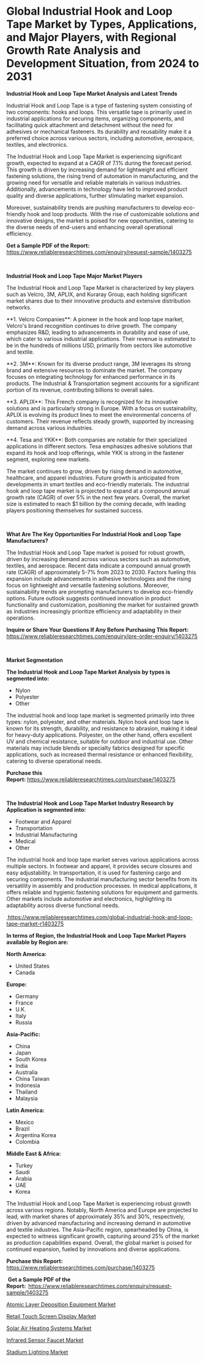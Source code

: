 <p><h1>Global Industrial Hook and Loop Tape Market by Types, Applications, and Major Players, with Regional Growth Rate Analysis and Development Situation, from 2024 to 2031</h1></p><p><strong>Industrial Hook and Loop Tape Market Analysis and Latest Trends</strong></p>
<p><p>Industrial Hook and Loop Tape is a type of fastening system consisting of two components: hooks and loops. This versatile tape is primarily used in industrial applications for securing items, organizing components, and facilitating quick attachment and detachment without the need for adhesives or mechanical fasteners. Its durability and reusability make it a preferred choice across various sectors, including automotive, aerospace, textiles, and electronics.</p><p>The Industrial Hook and Loop Tape Market is experiencing significant growth, expected to expand at a CAGR of 7.1% during the forecast period. This growth is driven by increasing demand for lightweight and efficient fastening solutions, the rising trend of automation in manufacturing, and the growing need for versatile and reliable materials in various industries. Additionally, advancements in technology have led to improved product quality and diverse applications, further stimulating market expansion. </p><p>Moreover, sustainability trends are pushing manufacturers to develop eco-friendly hook and loop products. With the rise of customizable solutions and innovative designs, the market is poised for new opportunities, catering to the diverse needs of end-users and enhancing overall operational efficiency.</p></p>
<p><strong>Get a Sample PDF of the Report:&nbsp;</strong> <a href="https://www.reliableresearchtimes.com/enquiry/request-sample/1403275?utm_campaign=1598&utm_medium=2&utm_source=Github&utm_content=ia&utm_term=23102024&utm_id=industrial-hook-and-loop-tape">https://www.reliableresearchtimes.com/enquiry/request-sample/1403275</a></p>
<p>&nbsp;</p>
<p><strong>Industrial Hook and Loop Tape Major Market Players</strong></p>
<p><p>The Industrial Hook and Loop Tape Market is characterized by key players such as Velcro, 3M, APLIX, and Kuraray Group, each holding significant market shares due to their innovative products and extensive distribution networks. </p><p>**1. Velcro Companies**: A pioneer in the hook and loop tape market, Velcro's brand recognition continues to drive growth. The company emphasizes R&D, leading to advancements in durability and ease of use, which cater to various industrial applications. Their revenue is estimated to be in the hundreds of millions USD, primarily from sectors like automotive and textile.</p><p>**2. 3M**: Known for its diverse product range, 3M leverages its strong brand and extensive resources to dominate the market. The company focuses on integrating technology for enhanced performance in its products. The Industrial & Transportation segment accounts for a significant portion of its revenue, contributing billions to overall sales. </p><p>**3. APLIX**: This French company is recognized for its innovative solutions and is particularly strong in Europe. With a focus on sustainability, APLIX is evolving its product lines to meet the environmental concerns of customers. Their revenue reflects steady growth, supported by increasing demand across various industries.</p><p>**4. Tesa and YKK**: Both companies are notable for their specialized applications in different sectors. Tesa emphasizes adhesive solutions that expand its hook and loop offerings, while YKK is strong in the fastener segment, exploring new markets.</p><p>The market continues to grow, driven by rising demand in automotive, healthcare, and apparel industries. Future growth is anticipated from developments in smart textiles and eco-friendly materials. The industrial hook and loop tape market is projected to expand at a compound annual growth rate (CAGR) of over 5% in the next few years. Overall, the market size is estimated to reach $1 billion by the coming decade, with leading players positioning themselves for sustained success.</p></p>
<p>&nbsp;</p>
<p><strong>What Are The Key Opportunities For Industrial Hook and Loop Tape Manufacturers?</strong></p>
<p><p>The Industrial Hook and Loop Tape market is poised for robust growth, driven by increasing demand across various sectors such as automotive, textiles, and aerospace. Recent data indicate a compound annual growth rate (CAGR) of approximately 5-7% from 2023 to 2030. Factors fueling this expansion include advancements in adhesive technologies and the rising focus on lightweight and versatile fastening solutions. Moreover, sustainability trends are prompting manufacturers to develop eco-friendly options. Future outlook suggests continued innovation in product functionality and customization, positioning the market for sustained growth as industries increasingly prioritize efficiency and adaptability in their operations.</p></p>
<p><strong>Inquire or Share Your Questions If Any Before Purchasing This Report:</strong> <a href="https://www.reliableresearchtimes.com/enquiry/pre-order-enquiry/1403275?utm_campaign=1598&utm_medium=2&utm_source=Github&utm_content=ia&utm_term=23102024&utm_id=industrial-hook-and-loop-tape">https://www.reliableresearchtimes.com/enquiry/pre-order-enquiry/1403275</a></p>
<p>&nbsp;</p>
<p><strong>Market Segmentation</strong></p>
<p><strong>The Industrial Hook and Loop Tape Market Analysis by types is segmented into:</strong></p>
<p><ul><li>Nylon</li><li>Polyester</li><li>Other</li></ul></p>
<p><p>The industrial hook and loop tape market is segmented primarily into three types: nylon, polyester, and other materials. Nylon hook and loop tape is known for its strength, durability, and resistance to abrasion, making it ideal for heavy-duty applications. Polyester, on the other hand, offers excellent UV and chemical resistance, suitable for outdoor and industrial use. Other materials may include blends or specialty fabrics designed for specific applications, such as increased thermal resistance or enhanced flexibility, catering to diverse operational needs.</p></p>
<p><strong>Purchase this Report:&nbsp;</strong><a href="https://www.reliableresearchtimes.com/purchase/1403275?utm_campaign=1598&utm_medium=2&utm_source=Github&utm_content=ia&utm_term=23102024&utm_id=industrial-hook-and-loop-tape">https://www.reliableresearchtimes.com/purchase/1403275</a></p>
<p>&nbsp;</p>
<p><strong>The Industrial Hook and Loop Tape Market Industry Research by Application is segmented into:</strong></p>
<p><ul><li>Footwear and Apparel</li><li>Transportation</li><li>Industrial Manufacturing</li><li>Medical</li><li>Other</li></ul></p>
<p><p>The industrial hook and loop tape market serves various applications across multiple sectors. In footwear and apparel, it provides secure closures and easy adjustability. In transportation, it is used for fastening cargo and securing components. The industrial manufacturing sector benefits from its versatility in assembly and production processes. In medical applications, it offers reliable and hygienic fastening solutions for equipment and garments. Other markets include automotive and electronics, highlighting its adaptability across diverse functional needs.</p></p>
<p><a href="https://www.reliableresearchtimes.com/global-industrial-hook-and-loop-tape-market-r1403275?utm_campaign=1598&utm_medium=2&utm_source=Github&utm_content=ia&utm_term=23102024&utm_id=industrial-hook-and-loop-tape">&nbsp;https://www.reliableresearchtimes.com/global-industrial-hook-and-loop-tape-market-r1403275</a></p>
<p><strong>In terms of Region, the Industrial Hook and Loop Tape Market Players available by Region are:</strong></p>
<p>
    <p> <strong> North America: </strong>
        <ul>
            <li>United States</li>
            <li>Canada</li>
        </ul>
        </p> 
    <p> <strong> Europe: </strong>
        <ul>
            <li>Germany</li>
            <li>France</li>
            <li>U.K.</li>
            <li>Italy</li>
            <li>Russia</li>
        </ul>
        </p> 
    <p> <strong> Asia-Pacific: </strong>
        <ul>
            <li>China</li>
            <li>Japan</li>
            <li>South Korea</li>
            <li>India</li>
            <li>Australia</li>
            <li>China Taiwan</li>
            <li>Indonesia</li>
            <li>Thailand</li>
            <li>Malaysia</li>
        </ul>
        </p> 
    <p> <strong> Latin America: </strong>
        <ul>
            <li>Mexico</li>
            <li>Brazil</li>
            <li>Argentina Korea</li>
            <li>Colombia</li>
        </ul>
        </p> 
    <p> <strong> Middle East & Africa: </strong>
        <ul>
            <li>Turkey</li>
            <li>Saudi</li>
            <li>Arabia</li>
            <li>UAE</li>
            <li>Korea</li>
        </ul>
    </p>
    </p>
<p><p>The Industrial Hook and Loop Tape Market is experiencing robust growth across various regions. Notably, North America and Europe are projected to lead, with market shares of approximately 35% and 30%, respectively, driven by advanced manufacturing and increasing demand in automotive and textile industries. The Asia-Pacific region, spearheaded by China, is expected to witness significant growth, capturing around 25% of the market as production capabilities expand. Overall, the global market is poised for continued expansion, fueled by innovations and diverse applications.</p></p>
<p><strong>Purchase this Report: </strong><a href="https://www.reliableresearchtimes.com/purchase/1403275?utm_campaign=1598&utm_medium=2&utm_source=Github&utm_content=ia&utm_term=23102024&utm_id=industrial-hook-and-loop-tape">https://www.reliableresearchtimes.com/purchase/1403275</a></p>
<p>&nbsp;<strong>Get a Sample PDF of the Report:&nbsp;&nbsp;</strong><a href="https://www.reliableresearchtimes.com/enquiry/request-sample/1403275?utm_campaign=1598&utm_medium=2&utm_source=Github&utm_content=ia&utm_term=23102024&utm_id=industrial-hook-and-loop-tape">https://www.reliableresearchtimes.com/enquiry/request-sample/1403275</a></p>
<p><strong></strong></p>
<p><p><a href="https://www.linkedin.com/pulse/atomic-layer-deposition-equipment-market-global-regional-rsy2e?utm_campaign=1598&utm_medium=2&utm_source=Github&utm_content=ia&utm_term=23102024&utm_id=industrial-hook-and-loop-tape">Atomic Layer Deposition Equipment Market</a></p><p><a href="https://www.linkedin.com/pulse/global-retail-touch-screen-display-market-size-trends-analysis-wvk1e?utm_campaign=1598&utm_medium=2&utm_source=Github&utm_content=ia&utm_term=23102024&utm_id=industrial-hook-and-loop-tape">Retail Touch Screen Display Market</a></p><p><a href="https://issuu.com/reportprime-2/docs/solar-air-heating-systems-market-si_cdbb732126deb8?utm_campaign=1598&utm_medium=2&utm_source=Github&utm_content=ia&utm_term=23102024&utm_id=industrial-hook-and-loop-tape">Solar Air Heating Systems Market</a></p><p><a href="https://github.com/MarciaRunte/Market-Research-Report-List-1/blob/main/infrared-sensor-faucet-market.md?utm_campaign=1598&utm_medium=2&utm_source=Github&utm_content=ia&utm_term=23102024&utm_id=industrial-hook-and-loop-tape">Infrared Sensor Faucet Market</a></p><p><a href="https://www.linkedin.com/pulse/stadium-lighting-market-report-product-type-end-use-application-ok7pe?utm_campaign=1598&utm_medium=2&utm_source=Github&utm_content=ia&utm_term=23102024&utm_id=industrial-hook-and-loop-tape">Stadium Lighting Market</a></p></p>